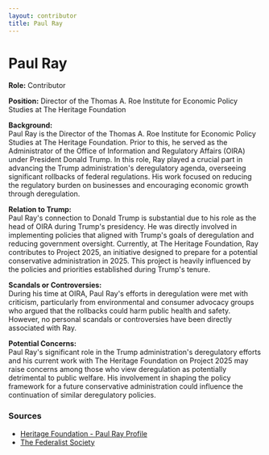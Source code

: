 ```yaml
---
layout: contributor
title: Paul Ray
---
```


# Paul Ray

**Role:** Contributor

**Position:** Director of the Thomas A. Roe Institute for Economic Policy Studies at The Heritage Foundation

**Background:**  
Paul Ray is the Director of the Thomas A. Roe Institute for Economic Policy Studies at The Heritage Foundation. Prior to this, he served as the Administrator of the Office of Information and Regulatory Affairs (OIRA) under President Donald Trump. In this role, Ray played a crucial part in advancing the Trump administration's deregulatory agenda, overseeing significant rollbacks of federal regulations. His work focused on reducing the regulatory burden on businesses and encouraging economic growth through deregulation.

**Relation to Trump:**  
Paul Ray's connection to Donald Trump is substantial due to his role as the head of OIRA during Trump's presidency. He was directly involved in implementing policies that aligned with Trump's goals of deregulation and reducing government oversight. Currently, at The Heritage Foundation, Ray contributes to Project 2025, an initiative designed to prepare for a potential conservative administration in 2025. This project is heavily influenced by the policies and priorities established during Trump's tenure.

**Scandals or Controversies:**  
During his time at OIRA, Paul Ray's efforts in deregulation were met with criticism, particularly from environmental and consumer advocacy groups who argued that the rollbacks could harm public health and safety. However, no personal scandals or controversies have been directly associated with Ray.

**Potential Concerns:**  
Paul Ray's significant role in the Trump administration's deregulatory efforts and his current work with The Heritage Foundation on Project 2025 may raise concerns among those who view deregulation as potentially detrimental to public welfare. His involvement in shaping the policy framework for a future conservative administration could influence the continuation of similar deregulatory policies.

### Sources
- [Heritage Foundation - Paul Ray Profile](https://www.heritage.org/staff/paul-ray)  
- [The Federalist Society](https://fedsoc.org/contributors/paul-ray)